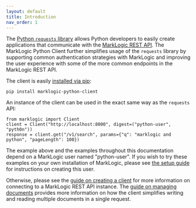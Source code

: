 ```yaml
---
layout: default
title: Introduction
nav_order: 1
---
```


The [Python `requests` library](https://pypi.org/project/requests/) allows Python developers to easily create 
applications that communicate with the [MarkLogic REST API](https://docs.marklogic.com/guide/rest-dev). The 
MarkLogic Python Client further simplifies usage of the `requests` library by supporting common authentication 
strategies with MarkLogic and improving the user experience with some of the more common endpoints in the MarkLogic
REST API.

The client is easily [installed via pip](https://packaging.python.org/en/latest/guides/tool-recommendations/):

    pip install marklogic-python-client

An instance of the client can be used in the exact same way as the `requests` API:

```
from marklogic import Client
client = Client("http://localhost:8000", digest=("python-user", "pyth0n"))
response = client.get("/v1/search", params={"q": "marklogic and python", "pageLength": 100})
```

The example above and the examples throughout this documentation depend on a MarkLogic user named "python-user". 
If you wish to try these examples on your own installation of MarkLogic, please see [the setup guide](/setup)
for instructions on creating this user. 

Otherwise, please see the [guide on creating a client](/client) for more information on connecting to a 
MarkLogic REST API instance. The [guide on managing documents](/documents) provides
more information on how the client simplifies writing and reading multiple documents in a single request.

